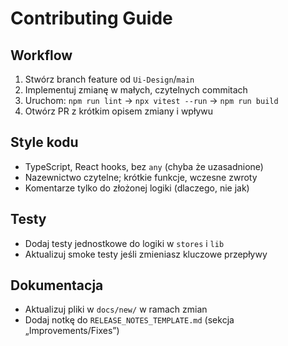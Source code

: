 # Contributing Guide

## Workflow
1. Stwórz branch feature od `Ui-Design`/`main`
2. Implementuj zmianę w małych, czytelnych commitach
3. Uruchom: `npm run lint` → `npx vitest --run` → `npm run build`
4. Otwórz PR z krótkim opisem zmiany i wpływu

## Style kodu
- TypeScript, React hooks, bez `any` (chyba że uzasadnione)
- Nazewnictwo czytelne; krótkie funkcje, wczesne zwroty
- Komentarze tylko do złożonej logiki (dlaczego, nie jak)

## Testy
- Dodaj testy jednostkowe do logiki w `stores` i `lib`
- Aktualizuj smoke testy jeśli zmieniasz kluczowe przepływy

## Dokumentacja
- Aktualizuj pliki w `docs/new/` w ramach zmian
- Dodaj notkę do `RELEASE_NOTES_TEMPLATE.md` (sekcja „Improvements/Fixes”)


